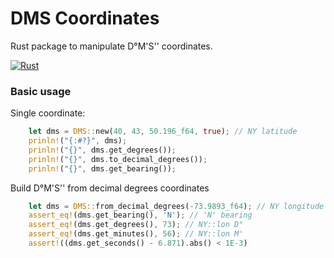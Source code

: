 # DMS Coordinates 
Rust package to manipulate D°M'S'' coordinates.

[![Rust](https://github.com/gwbres/dms-coordinates/actions/workflows/rust.yml/badge.svg)](https://github.com/gwbres/dms-coordinates/actions/workflows/rust.yml)

### Basic usage 

Single coordinate: 

```rust
    let dms = DMS::new(40, 43, 50.196_f64, true); // NY latitude
    prinln!("{:#?}", dms);
    prinln!("{}", dms.get_degrees());
    prinln!("{}", dms.to_decimal_degrees());
    prinln!("{}", dms.get_bearing());
```

Build D°M'S'' from decimal degrees coordinates
```rust
    let dms = DMS::from_decimal_degrees(-73.9893_f64); // NY longitude
    assert_eq!(dms.get_bearing(), 'N'); // 'N' bearing
    assert_eq!(dms.get_degrees(), 73); // NY::lon D°
    assert_eq!(dms.get_minutes(), 56); // NY::lon M'
    assert!((dms.get_seconds() - 6.871).abs() < 1E-3)
```
